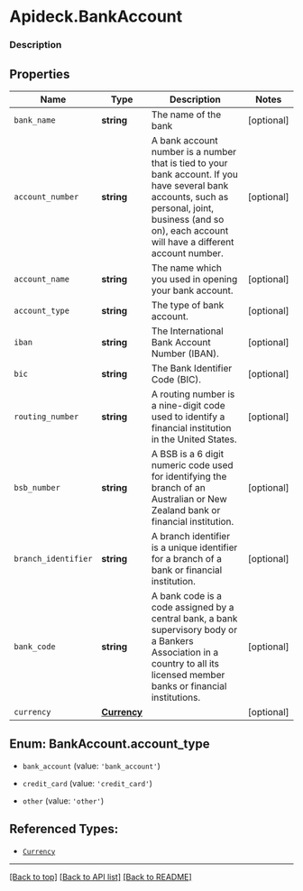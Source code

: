 # Apideck.BankAccount

### Description

## Properties
Name | Type | Description | Notes
------------ | ------------- | ------------- | -------------
`bank_name` | **string** | The name of the bank | [optional] 
`account_number` | **string** | A bank account number is a number that is tied to your bank account. If you have several bank accounts, such as personal, joint, business (and so on), each account will have a different account number. | [optional] 
`account_name` | **string** | The name which you used in opening your bank account. | [optional] 
`account_type` | **string** | The type of bank account. | [optional] 
`iban` | **string** | The International Bank Account Number (IBAN). | [optional] 
`bic` | **string** | The Bank Identifier Code (BIC). | [optional] 
`routing_number` | **string** | A routing number is a nine-digit code used to identify a financial institution in the United States. | [optional] 
`bsb_number` | **string** | A BSB is a 6 digit numeric code used for identifying the branch of an Australian or New Zealand bank or financial institution. | [optional] 
`branch_identifier` | **string** | A branch identifier is a unique identifier for a branch of a bank or financial institution. | [optional] 
`bank_code` | **string** | A bank code is a code assigned by a central bank, a bank supervisory body or a Bankers Association in a country to all its licensed member banks or financial institutions. | [optional] 
`currency` | [**Currency**](Currency.md) |  | [optional] 





<a name="BankAccountAccountType"></a>
## Enum: BankAccount.account_type


* `bank_account` (value: `'bank_account'`)

* `credit_card` (value: `'credit_card'`)

* `other` (value: `'other'`)




## Referenced Types:










* [`Currency`](Currency.md)

---

[[Back to top]](#) [[Back to API list]](../../../../README.md#documentation-for-api-endpoints) [[Back to README]](../../../../README.md)


